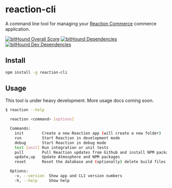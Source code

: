 # reaction-cli

A command line tool for managing your [Reaction Commerce](https://reactioncommerce.com) commerce application.

[![bitHound Overall Score](https://www.bithound.io/github/reactioncommerce/reaction-cli/badges/score.svg)](https://www.bithound.io/github/reactioncommerce/reaction-cli)
[![bitHound Dependencies](https://www.bithound.io/github/reactioncommerce/reaction-cli/badges/dependencies.svg)](https://www.bithound.io/github/reactioncommerce/reaction-cli/master/dependencies/npm)
[![bitHound Dev Dependencies](https://www.bithound.io/github/reactioncommerce/reaction-cli/badges/devDependencies.svg)](https://www.bithound.io/github/reactioncommerce/reaction-cli/master/dependencies/npm)

## Install

```sh
npm install -g reaction-cli
```

## Usage

This tool is under heavy development. More usage docs coming soon.

```sh
$ reaction --help

  reaction <command> [options]

  Commands:
    init        Create a new Reaction app (will create a new folder)
    run         Start Reaction in development mode
    debug       Start Reaction in debug mode
    test [unit] Run integration or unit tests
    pull        Pull Reaction updates from Github and install NPM packages
    update,up   Update Atmosphere and NPM packages
    reset       Reset the database and (optionally) delete build files

  Options:
    -v, --version  Show app and CLI version numbers            
    -h, --help     Show help
```
